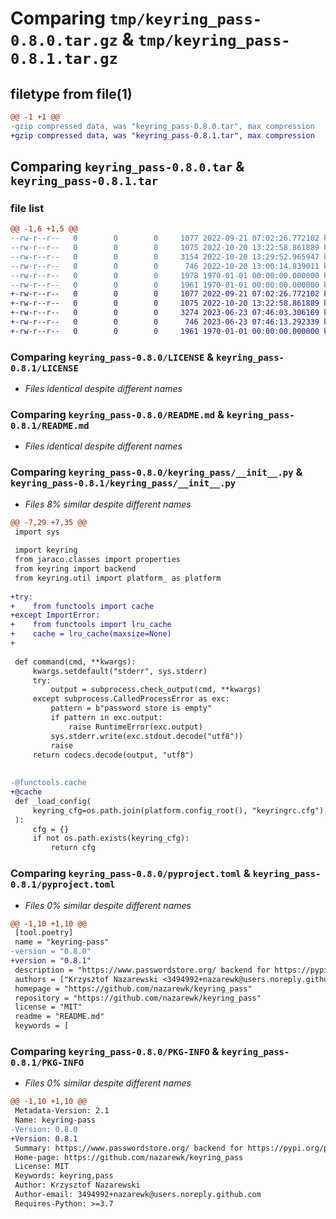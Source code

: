 # Comparing `tmp/keyring_pass-0.8.0.tar.gz` & `tmp/keyring_pass-0.8.1.tar.gz`

## filetype from file(1)

```diff
@@ -1 +1 @@
-gzip compressed data, was "keyring_pass-0.8.0.tar", max compression
+gzip compressed data, was "keyring_pass-0.8.1.tar", max compression
```

## Comparing `keyring_pass-0.8.0.tar` & `keyring_pass-0.8.1.tar`

### file list

```diff
@@ -1,6 +1,5 @@
--rw-r--r--   0        0        0     1077 2022-09-21 07:02:26.772102 keyring_pass-0.8.0/LICENSE
--rw-r--r--   0        0        0     1075 2022-10-20 13:22:58.861889 keyring_pass-0.8.0/README.md
--rw-r--r--   0        0        0     3154 2022-10-20 13:29:52.965947 keyring_pass-0.8.0/keyring_pass/__init__.py
--rw-r--r--   0        0        0      746 2022-10-20 13:00:14.839011 keyring_pass-0.8.0/pyproject.toml
--rw-r--r--   0        0        0     1978 1970-01-01 00:00:00.000000 keyring_pass-0.8.0/setup.py
--rw-r--r--   0        0        0     1961 1970-01-01 00:00:00.000000 keyring_pass-0.8.0/PKG-INFO
+-rw-r--r--   0        0        0     1077 2022-09-21 07:02:26.772102 keyring_pass-0.8.1/LICENSE
+-rw-r--r--   0        0        0     1075 2022-10-20 13:22:58.861889 keyring_pass-0.8.1/README.md
+-rw-r--r--   0        0        0     3274 2023-06-23 07:46:03.306169 keyring_pass-0.8.1/keyring_pass/__init__.py
+-rw-r--r--   0        0        0      746 2023-06-23 07:46:13.292339 keyring_pass-0.8.1/pyproject.toml
+-rw-r--r--   0        0        0     1961 1970-01-01 00:00:00.000000 keyring_pass-0.8.1/PKG-INFO
```

### Comparing `keyring_pass-0.8.0/LICENSE` & `keyring_pass-0.8.1/LICENSE`

 * *Files identical despite different names*

### Comparing `keyring_pass-0.8.0/README.md` & `keyring_pass-0.8.1/README.md`

 * *Files identical despite different names*

### Comparing `keyring_pass-0.8.0/keyring_pass/__init__.py` & `keyring_pass-0.8.1/keyring_pass/__init__.py`

 * *Files 8% similar despite different names*

```diff
@@ -7,29 +7,35 @@
 import sys
 
 import keyring
 from jaraco.classes import properties
 from keyring import backend
 from keyring.util import platform_ as platform
 
+try:
+    from functools import cache
+except ImportError:
+    from functools import lru_cache
+    cache = lru_cache(maxsize=None)
+
 
 def command(cmd, **kwargs):
     kwargs.setdefault("stderr", sys.stderr)
     try:
         output = subprocess.check_output(cmd, **kwargs)
     except subprocess.CalledProcessError as exc:
         pattern = b"password store is empty"
         if pattern in exc.output:
             raise RuntimeError(exc.output)
         sys.stderr.write(exc.stdout.decode("utf8"))
         raise
     return codecs.decode(output, "utf8")
 
 
-@functools.cache
+@cache
 def _load_config(
     keyring_cfg=os.path.join(platform.config_root(), "keyringrc.cfg"),
 ):
     cfg = {}
     if not os.path.exists(keyring_cfg):
         return cfg
```

### Comparing `keyring_pass-0.8.0/pyproject.toml` & `keyring_pass-0.8.1/pyproject.toml`

 * *Files 0% similar despite different names*

```diff
@@ -1,10 +1,10 @@
 [tool.poetry]
 name = "keyring-pass"
-version = "0.8.0"
+version = "0.8.1"
 description = "https://www.passwordstore.org/ backend for https://pypi.org/project/keyring/"
 authors = ["Krzysztof Nazarewski <3494992+nazarewk@users.noreply.github.com>"]
 homepage = "https://github.com/nazarewk/keyring_pass"
 repository = "https://github.com/nazarewk/keyring_pass"
 license = "MIT"
 readme = "README.md"
 keywords = [
```

### Comparing `keyring_pass-0.8.0/PKG-INFO` & `keyring_pass-0.8.1/PKG-INFO`

 * *Files 0% similar despite different names*

```diff
@@ -1,10 +1,10 @@
 Metadata-Version: 2.1
 Name: keyring-pass
-Version: 0.8.0
+Version: 0.8.1
 Summary: https://www.passwordstore.org/ backend for https://pypi.org/project/keyring/
 Home-page: https://github.com/nazarewk/keyring_pass
 License: MIT
 Keywords: keyring,pass
 Author: Krzysztof Nazarewski
 Author-email: 3494992+nazarewk@users.noreply.github.com
 Requires-Python: >=3.7
```

